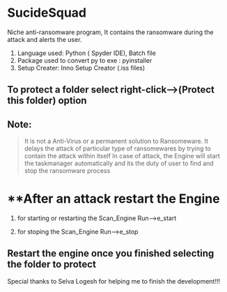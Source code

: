 # SucideSquad
Niche anti-ransomware program, It contains the ransomware during the attack and alerts the user.
1. Language used: Python ( Spyder IDE), Batch file
2. Package used to convert py to exe : pyinstaller
3. Setup Creater: Inno Setup Creator (.iss files)


## To protect a folder select right-click-->(Protect this folder) option

## Note:
> It is not a Anti-Virus or a permanent solution to Ransomeware.
> It delays the attack of particular type of ransomewares by trying to contain the attack within itself
> In case of attack, the Engine will start the taskmanager automatically and its the duty of user to find and stop the ransomware process


# **After an attack restart the Engine

1. for starting or restarting the Scan_Engine
  Run-->e_start

2. for stoping the Scan_Engine 
  Run-->e_stop

## Restart the engine once you finished selecting the folder to protect

Special thanks to Selva Logesh for helping me to finish the development!!!
